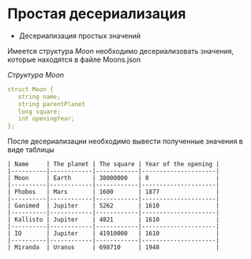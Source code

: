 # Простая десериализация

 * Десериализация простых значений
 
 Имеется структура *Moon* необходимо десериализовать значения, которые находятся в файле Moons.json
 
 *Структура Moon*
 ```yaml
struct Moon {
    string name;
    string parentPlanet
    long square;
    int openingYear;
};
 ```
 
 После десериализации необходимо вывести полученные значения в виде таблицы
 
```
| Name     | The planet | The square | Year of the opening |
|----------|------------|------------|---------------------|
| Moon     | Earth      | 38000000   | 0                   |
|----------|------------|------------|---------------------|
| Phobos   | Mars       | 1600       | 1877                |
|----------|------------|------------|---------------------|
| Ganimed  | Jupiter    | 5262       | 1610                |
|----------|------------|------------|---------------------|
| Kallisto | Jupiter    | 4821       | 1610                |
|----------|------------|------------|---------------------|
| IO       | Jupiter    | 41910000   | 1610                |
|----------|------------|------------|---------------------|
| Miranda  | Uranus     | 698710     | 1948                |
```
